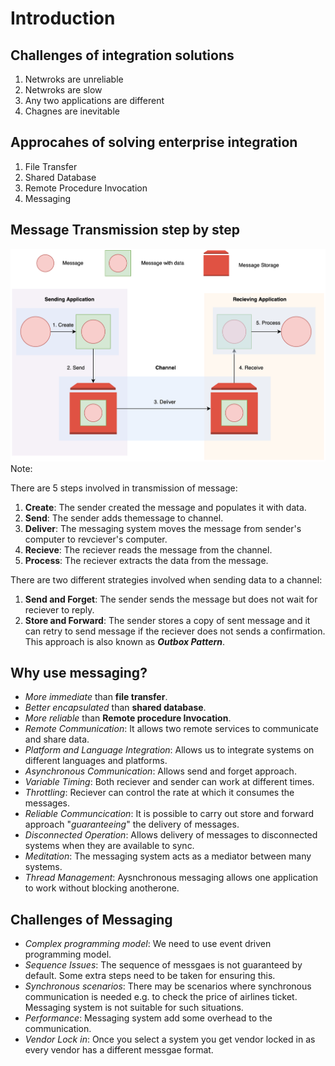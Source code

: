 # Introduction


## Challenges of integration solutions

1. Netwroks are unreliable
2. Netwroks are slow
3. Any two applications are different
4. Chagnes are inevitable


## Approcahes of solving enterprise integration

1. File Transfer
2. Shared Database
3. Remote Procedure Invocation
4. Messaging


## Message Transmission step by step
![Message Transmission step by step](./images/messaging.png)
Note:

There are 5 steps involved in transmission of message:

1. __Create__: The sender created the message and populates it with data.
2. __Send__: The sender adds themessage to channel.
3. __Deliver__: The messaging system moves the message from sender's computer to revciever's computer.
4. __Recieve__: The reciever reads the message from the channel.
5. __Process__: The reciever extracts the data from the message.

There are two different strategies involved when sending data to a channel:

1. __Send and Forget__: The sender sends the message but does not wait for reciever to reply.
2. __Store and Forward__: The sender stores a copy of sent message and it can retry to send message if the reciever does not sends a confirmation. This approach is also known as ___Outbox Pattern___.



## Why use messaging?

- _More immediate_ than __file transfer__.
- _Better encapsulated_ than __shared database__.
- _More reliable_ than __Remote procedure Invocation__.
- _Remote Communication_: It allows two remote services to communicate and share data.
- _Platform and Language Integration_: Allows us to integrate systems on different languages and platforms.
- _Asynchronous Communication_: Allows send and forget approach.
- _Variable Timing_: Both reciever and sender can work at different times.
- _Throttling_: Reciever can control the rate at which it consumes the messages.
- _Reliable Communcication_: It is possible to carry out store and forward approach "_guaranteeing_" the delivery of messages.
- _Disconnected Operation_: Allows delivery of messages to disconnected systems when they are available to sync.
- _Meditation_: The messaging system acts as a mediator between many systems.
- _Thread Management_: Aysnchronous messaging allows one application to work without blocking anotherone.


## Challenges of Messaging

- _Complex programming model_: We need to use event driven programming model.
- _Sequence Issues_: The sequence of messgaes is not guaranteed by default. Some extra steps need to be taken for ensuring this.
- _Synchronous scenarios_: There may be scenarios where synchronous communication is needed e.g. to check the price of airlines ticket. Messaging system is not suitable for such situations.
- _Performance_: Messaging system add some overhead to the communication.
- _Vendor Lock in_: Once you select a system you get vendor locked in as every vendor has a different messgae format.
